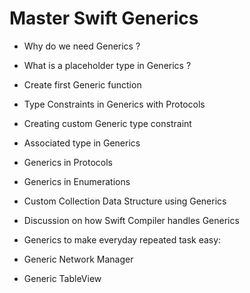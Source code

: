 # Master Swift Generics

* Why do we need Generics ?

* What is a placeholder type in Generics ?

* Create first Generic function

* Type Constraints in Generics with Protocols

* Creating custom Generic type constraint

* Associated type in Generics

* Generics in Protocols

* Generics in Enumerations

* Custom Collection Data Structure using Generics

* Discussion on how Swift Compiler handles Generics

* Generics to make everyday repeated task easy:

- Generic Network Manager

- Generic TableView
